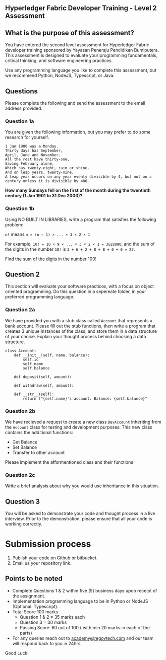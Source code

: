 ## Hyperledger Fabric Developer Training - Level 2 Assessment

## What is the purpose of this assessment?
You have entered the second level assessment for Hyperledger Fabric developer training sponsored by Yayasan Peneraju Pendidikan Bumiputera. 
This assessment is designed to evaluate your programming fundamentals, critical thinking, and software engineering practices.

Use any programming language you like to complete this assessment, but we recommend Python, NodeJS, Typescript, or Java.

## Questions
Please complete the following and send the assessment to the email address provided.

### Question 1a 

You are given the following information, but you may prefer to do some research for yourself.
```
1 Jan 1900 was a Monday.
Thirty days has September,
April, June and November.
All the rest have thirty-one,
Saving February alone,
Which has twenty-eight, rain or shine.
And on leap years, twenty-nine.
A leap year occurs on any year evenly divisible by 4, but not on a century unless it is divisible by 400.
```
**How many Sundays fell on the first of the month during the twentieth century (1 Jan 1901 to 31 Dec 2000)?**

### Question 1b

Using NO BUILT IN LIBRARIES, write a program that satisfies the following problem:  

`n!` means `n × (n − 1) × ... × 3 × 2 × 1`

For example, `10! = 10 × 9 × ... × 3 × 2 × 1 = 3628800`,
and the sum of the digits in the number `10!` is `3 + 6 + 2 + 8 + 8 + 0 + 0 = 27`.

Find the sum of the digits in the number 100!

## Question 2
This section will evaluate your software practices, with a focus on object oriented programming. Do this question in a sepereate folder, in your preferred programming language.

### Question 2a
We have provided you with a stub class called `Account` that represents a bank account. Please fill out the stub functions, then write a program that creates 3 unique instances of the class, and store them in a data structure of your choice. Explain your thought process behind choosing a data structure.

```
class Account:
    def __init__(self, name, balance):
        self.id
        self.name
        self.balance

    def deposit(self, amount):

    def withdraw(self, amount):

    def __str__(self):
        return f"{self.name}'s account. Balance: {self.balance}"
```

### Question 2b
We have recieved a request to create a new class `DevAccount` inheriting from the `Account` class for testing and development purposes. This new class contains the additional functions:
<ul>
<li> Get Balance </li>
<li> Set Balance </li>
<li> Transfer to other account</li>

</ul>
Please implement the afformentioned class and their functions

### Question 2c
Write a brief analysis about why you would use inheritance in this situation. 

## Question 3
You will be asked to demonstrate your code and thought process in a live interview. Prior to the demonstration, please ensure that all your code is working correctly.


# Submission process

1. Publish your code on Github or bitbucket.
2. Email us your repository link.

 ## Points to be noted
  - Complete Questions 1 & 2 within five (5) business days upon receipt of the assignment.
  - Implementation programming language to be in Python or NodeJS (Optional: Typescript).
  - Total Score 100 marks
      - Question 1 & 2 = 35 marks each
      - Question 3 = 30 marks
      - Passing Score: 60 out of 100 ( with min 20 marks in each of the parts)
  - For any queries reach out to academy@regovtech.com and our team will respond back to you in 24hrs.


Good Luck!
